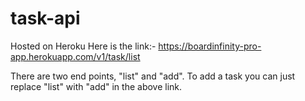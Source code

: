 # task-api
Hosted on Heroku
Here is the link:- https://boardinfinity-pro-app.herokuapp.com/v1/task/list

There are two end points, "list" and "add". 
To add a task you can just replace "list" with "add" in the above link. 
